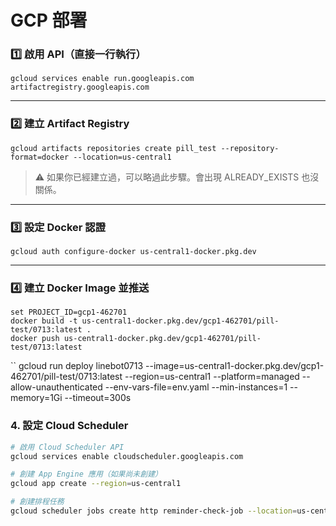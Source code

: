 # GCP 部署

### 1️⃣ 啟用 API（直接一行執行）

```
gcloud services enable run.googleapis.com artifactregistry.googleapis.com
```

---

### 2️⃣ 建立 Artifact Registry

```
gcloud artifacts repositories create pill_test --repository-format=docker --location=us-central1
```

> ⚠️ 如果你已經建立過，可以略過此步驟。會出現 ALREADY_EXISTS 也沒關係。
> 

---

### 3️⃣ 設定 Docker 認證

```
gcloud auth configure-docker us-central1-docker.pkg.dev
```

---

### 4️⃣ 建立 Docker Image 並推送

```
set PROJECT_ID=gcp1-462701
docker build -t us-central1-docker.pkg.dev/gcp1-462701/pill-test/0713:latest .
docker push us-central1-docker.pkg.dev/gcp1-462701/pill-test/0713:latest
```

``
gcloud run deploy linebot0713 --image=us-central1-docker.pkg.dev/gcp1-462701/pill-test/0713:latest --region=us-central1 --platform=managed --allow-unauthenticated --env-vars-file=env.yaml --min-instances=1 --memory=1Gi --timeout=300s

### 4. 設定 Cloud Scheduler
```bash
# 啟用 Cloud Scheduler API
gcloud services enable cloudscheduler.googleapis.com

# 創建 App Engine 應用（如果尚未創建）
gcloud app create --region=us-central1

# 創建排程任務
gcloud scheduler jobs create http reminder-check-job --location=us-central1 --schedule="* * * * *" --uri="https://your-cloud-run-service-url.run.app/api/check-reminders" --http-method=POST --headers="Content-Type=application/json,Authorization=Bearer your-secure-random-token-here" --description="每分鐘檢查並發送用藥提醒" --time-zone="Asia/Taipei"


